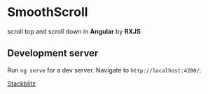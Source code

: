 
# SmoothScroll

scroll top and scroll down in **Angular** by **RXJS**

## Development server

Run `ng serve` for a dev server. Navigate to `http://localhost:4200/`.

[Stackblitz](
https://stackblitz.com/edit/smooth-scroll-in-angular?file=src/app/app.component.ts)
